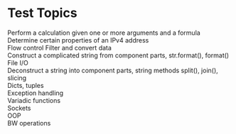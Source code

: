 # Test Topics
Perform a calculation given one or more arguments and a formula  
Determine certain properties of an IPv4 address  
Flow control
Filter and convert data  
Construct a complicated string from component parts, str.format(), format()  
File I/O  
Deconstruct a string into component parts, string methods split(), join(), slicing  
Dicts, tuples  
Exception handling  
Variadic functions  
Sockets  
OOP  
BW operations  
